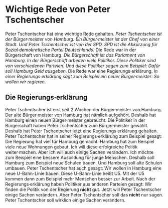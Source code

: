 # Wichtige Rede von Peter Tschentscher

Peter Tschentscher hat eine wichtige Rede gehalten. 
*Peter Tschentscher ist der Bürger·meister von Hamburg.* 
*Ein Bürger·meister ist der Chef von einer Stadt.* 
*Und Peter Tschentscher ist von der SPD.* 
*SPD ist die Abkürzung für Sozial·demokratische Partei Deutschlands.* Die Rede war in der Bürgerschaft von Hamburg. 
*Die Bürgerschaft ist das Parlament von Hamburg.* 
*In der Bürgerschaft arbeiten viele Politiker.* 
*Diese Politiker sind von verschiedenen Parteien.* 
*Und diese Politiker sagen zum Beispiel:* 
*Dafür soll Hamburg Geld ausgeben.* Die Rede war eine Regierungs·erklärung. 
*In einer Regierungs·erklärung sagt zum Beispiel ein neuer Bürger·meister:* 
*So wollen wir regieren.* 

## Die Regierungs·erklärung
Peter Tschentscher ist erst seit 2 Wochen der Bürger·meister von Hamburg. Der alte Bürger·meister von Hamburg hat nämlich aufgehört. Deshalb hat Hamburg einen neuen Bürger·meister gebraucht. Die Politiker in der Bürgerschaft haben Peter Tschentscher zum Bürger·meister gewählt. Deshalb hat Peter Tschentscher jetzt eine Regierungs·erklärung gehalten. 
Peter Tschentscher hat in seiner Regierungs·erklärung zum Beispiel gesagt: Die Regierung hat viel für Hamburg gemacht. Hamburg hat zum Beispiel viele neue Wohnungen gebaut. Ich will diese erfolgreiche Politik weiter·machen. Aber ich will auch einige Sachen verändern. Ich möchte zum Beispiel eine bessere Ausbildung für junge Menschen. Deshalb soll Hamburg zum Beispiel neue Schulen bauen. Und Hamburg soll alte Schulen umbauen. 
Peter Tschentscher hat auch gesagt: Wir wollen in Hamburg eine neue U-Bahn-Linie bauen. Diese U-Bahn-Linie heißt U5. Mit der U5 kommen dann zum Beispiel mehr Menschen besser zur Arbeit. 
Nach der Regierungs·erklärung haben Politiker aus anderen Parteien gesagt: Wir finden die Politik von der Regierung **nicht** gut. Jetzt will Peter Tschentscher einige Sachen verändern. Aber Peter Tschentscher soll das **nicht** nur sagen. Peter Tschentscher soll wirklich einige Sachen verändern. 
